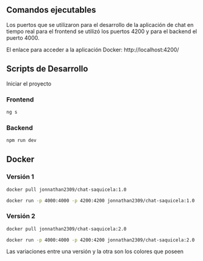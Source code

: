 ## Comandos ejecutables
Los puertos que se utilizaron para el desarrollo de la aplicación de chat en tiempo real para el frontend se utilizó los puertos 4200 y para el backend el puerto 4000.

El enlace para acceder a la aplicación Docker: http://localhost:4200/
## Scripts de Desarrollo
Iniciar el proyecto

### Frontend
```bash
ng s
```
### Backend
```bash
npm run dev
```

## Docker
### Versión 1

```bash
docker pull jonnathan2309/chat-saquicela:1.0
```

```bash
docker run -p 4000:4000 -p 4200:4200 jonnathan2309/chat-saquicela:1.0
```

### Versión 2

```bash
docker pull jonnathan2309/chat-saquicela:2.0
```

```bash
docker run -p 4000:4000 -p 4200:4200 jonnathan2309/chat-saquicela:2.0
```


Las variaciones entre una versión y la otra son los colores que poseen
